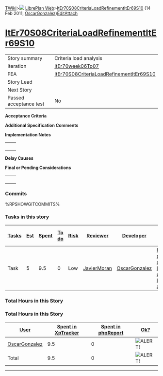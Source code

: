 [TWiki](Main_WebHome)&gt;![](/twiki/pub/TWiki/TWikiDocGraphics/web-bg-small.gif) [LibrePlan Web](LibrePlan_WebHome)&gt;[ItEr70S08CriteriaLoadRefinementItEr69S10](LibrePlan_ItEr70S08CriteriaLoadRefinementItEr69S10 "Topic revision: 2 (14 Feb 2011 - 11:10:44)") (14 Feb 2011, [OscarGonzalez](Main_OscarGonzalez))[Edit](LibrePlan_ItEr70S08CriteriaLoadRefinementItEr69S10?t=1520343661 "Edit this topic text")[Attach](/twiki/bin/attach/LibrePlan/ItEr70S08CriteriaLoadRefinementItEr69S10 "Attach an image or document to this topic")  

 [ItEr70S08CriteriaLoadRefinementItEr69S10](LibrePlan_ItEr70S08CriteriaLoadRefinementItEr69S10)
===============================================================================================

|                        |                                                                                                |
|------------------------|------------------------------------------------------------------------------------------------|
| Story summary          | Criteria load analysis                                                                         |
| Iteration              | [ItEr70week06To07](LibrePlan_ItEr70week06To07)                                                 |
| FEA                    | [ItEr70S08CriteriaLoadRefinementItEr69S10](LibrePlan_ItEr70S08CriteriaLoadRefinementItEr69S10) |
| Story Lead             |                                                                                                |
| Next Story             |                                                                                                |
| Passed acceptance test | No                                                                                             |

**Acceptance Criteria**

**Additional Specification Comments**

**Implementation Notes**

|     |     |
|-----|-----|
|     |     |

**Delay Causes**

**Final or Pending Considerations**

|     |     |
|-----|-----|
|     |     |

###  Commits

%RPSHOWGITCOMMITS%

###  Tasks in this story

| [Tasks](LibrePlan_ItEr70S08CriteriaLoadRefinementItEr69S10?sortcol=0;table=2;up=0#sorted_table "Sort by this column") | [Est](LibrePlan_ItEr70S08CriteriaLoadRefinementItEr69S10?sortcol=1;table=2;up=0#sorted_table "Sort by this column") | [Spent](LibrePlan_ItEr70S08CriteriaLoadRefinementItEr69S10?sortcol=2;table=2;up=0#sorted_table "Sort by this column") | [To do](LibrePlan_ItEr70S08CriteriaLoadRefinementItEr69S10?sortcol=3;table=2;up=0#sorted_table "Sort by this column") | [Risk](LibrePlan_ItEr70S08CriteriaLoadRefinementItEr69S10?sortcol=4;table=2;up=0#sorted_table "Sort by this column") | [Reviewer](LibrePlan_ItEr70S08CriteriaLoadRefinementItEr69S10?sortcol=5;table=2;up=0#sorted_table "Sort by this column") | [Developer](LibrePlan_ItEr70S08CriteriaLoadRefinementItEr69S10?sortcol=6;table=2;up=0#sorted_table "Sort by this column") | [Task Name](LibrePlan_ItEr70S08CriteriaLoadRefinementItEr69S10?sortcol=7;table=2;up=0#sorted_table "Sort by this column") | [Start Date](LibrePlan_ItEr70S08CriteriaLoadRefinementItEr69S10?sortcol=8;table=2;up=0#sorted_table "Sort by this column") | [Est End Date](LibrePlan_ItEr70S08CriteriaLoadRefinementItEr69S10?sortcol=9;table=2;up=0#sorted_table "Sort by this column") | [End Date](LibrePlan_ItEr70S08CriteriaLoadRefinementItEr69S10?sortcol=10;table=2;up=0#sorted_table "Sort by this column") |
|-----------------------------------------------------------------------------------------------------------------------|---------------------------------------------------------------------------------------------------------------------|-----------------------------------------------------------------------------------------------------------------------|-----------------------------------------------------------------------------------------------------------------------|----------------------------------------------------------------------------------------------------------------------|--------------------------------------------------------------------------------------------------------------------------|---------------------------------------------------------------------------------------------------------------------------|---------------------------------------------------------------------------------------------------------------------------|----------------------------------------------------------------------------------------------------------------------------|------------------------------------------------------------------------------------------------------------------------------|---------------------------------------------------------------------------------------------------------------------------|
| Task                                                                                                                  | 5                                                                                                                   | 9.5                                                                                                                   | 0                                                                                                                     | Low                                                                                                                  | [JavierMoran](Main_JavierMoran)                                                                                          | [OscarGonzalez](Main_OscarGonzalez)                                                                                       | [Include specific allocation load to criterion load analysis](LibrePlan_AnA09S01CriteriaLoadRefinement#TasK1)             |                                                                                                                            |                                                                                                                              |                                                                                                                           |

###  Total Hours in this Story

###  Total Hours in this Story

| [User](LibrePlan_ItEr70S08CriteriaLoadRefinementItEr69S10?sortcol=0;table=3;up=0#sorted_table "Sort by this column") | [Spent in XpTracker](LibrePlan_ItEr70S08CriteriaLoadRefinementItEr69S10?sortcol=1;table=3;up=0#sorted_table "Sort by this column") | [Spent in phpReport](LibrePlan_ItEr70S08CriteriaLoadRefinementItEr69S10?sortcol=2;table=3;up=0#sorted_table "Sort by this column") | [Ok?](LibrePlan_ItEr70S08CriteriaLoadRefinementItEr69S10?sortcol=3;table=3;up=0#sorted_table "Sort by this column") |
|----------------------------------------------------------------------------------------------------------------------|------------------------------------------------------------------------------------------------------------------------------------|------------------------------------------------------------------------------------------------------------------------------------|---------------------------------------------------------------------------------------------------------------------|
| [OscarGonzalez](Main_OscarGonzalez)                                                                                  | 9.5                                                                                                                                | 0                                                                                                                                  | ![ALERT!](/twiki/pub/TWiki/TWikiDocGraphics/warning.gif "ALERT!")                                                   |
| Total                                                                                                                | 9.5                                                                                                                                | 0                                                                                                                                  | ![ALERT!](/twiki/pub/TWiki/TWikiDocGraphics/warning.gif "ALERT!")                                                   |

------------------------------------------------------------------------
